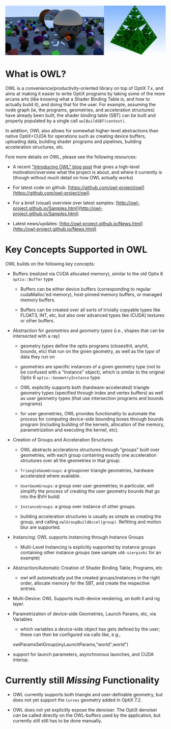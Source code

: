 ![](about/banner.jpg)

<!--- ------------------------------------------------------- -->
What is OWL?
============

OWL is a convenience/productivity-oriented library on top of OptiX
7.x, and aims at making it easier to write OptiX programs by taking
some of the more arcane arts (like knowing what a Shader Binding Table
is, and how to actually build it), and doing that for the user. For
example, assuming the node graph (ie, the programs, geometries, and
acceleration structures) have already been built, the shader binding
table (SBT) can be built and properly populated by a single call
`owlBuildSBT(context)`.

In addition, OWL also allows for somewhat higher-level abstractions
than native OptiX+CUDA for operations such as creating device buffers,
uploading data, building shader programs and pipelines, building
acceleration structures, etc. 

Fore more details on OWL, please see the following resources:

  
- A recent ["Introducing OWL" blog
  post](https://ingowald.blog/2020/11/08/introducing-owl-a-node-graph-abstraction-layer-on-top-of-optix-7/)
  that gives a high-level motivation/overview what the project is
  about, and where it currently is (though without much detail on how
  OWL actually works)

- For latest code on github: [https://github.com/owl-project/owl](https://github.com/owl-project/owl)

- For a brief (visual) overview over latest samples: [http://owl-project.github.io/Samples.html](http://owl-project.github.io/Samples.html)

- Latest news/updates: [http://owl-project.github.io/News.html](http://owl-project.github.io/News.html)


Key Concepts Supported in OWL
=============================

OWL builds on the following key concepts:

- Buffers (realized via CUDA allocated memory), similar to the old Optix 6 `optix::Buffer` type

    - Buffers can be either device buffers (corresponding to regular
      cudaMalloc'ed memory), host-pinned memory buffers, or managed
      memory buffers.
	  
	- Buffers can be created over all sorts of trivially copyable
      types like FLOAT3, INT, etc, but also over advanced types like
      (CUDA) textures or other buffers.

- Abstraction for *geometries* and *geometry types* (i.e., shapes that
  can be intersected with a ray)
  
    - geometry *types* define the optix programs (closesthit, anyhit,
    bounds, etc) that run on the given geometry, as well as the *type*
    of data they run on
	
    - *geometries* are specific instances of a given geometry type
    (not to be confused with a "Instance" object), which is similar
	to the original Optix 6 `optix::GeometryInstance` type.

    - OWL explicitly supports both (hardware-accelerated) triangle geometry types
    (specified through index and vertex buffers) as well as user geometry types
	(that use intersection programs and bounds programs)
	
    - for user geometries, OWL provides functionality to automate the
	process for computing device-side bounding boxes through bounds
	program (including building of the kernels, allocation of the
	memory, parametrization and executing the kernel, etc).
	
- Creation of Groups and Acceleration Structures

    - OWL abstracts acclerations structures through "groups" built over
    geometries, with each group containing exactly one acceleration
    strcutures over all the geometries in that group:
	
    - `TriangleGeomGroups`: a groupover triangle geometries, hardware
    accelerated where available.
  
    - `UserGeomGroups`: a group over user geometries; in particular,
     will simplify the process of creating the user geometry bounds that go into
	 the BVH build)

    - `InstanceGroups`: a group over instance of other
      groups. 
	
    - building acceleration structures is usually as simple as creating the group,
    and calling `owlGroupBuildAccel(group)`. Refitting and motion blur are supported.

- Instancing: OWL supports instancing through Instance Groups

    - Multi-Level Instancing is explicitly supported by instance groups containing other
  instance groups (see sample `s08-sierpinki` for an example)

- Abstraction/Automatic Creation of Shader Binding Table, Programs, etc

    - owl will automatically put the created groups/instances in the right order,
    allocate memory for the SBT, and create the respective entries.
	
- Multi-Device: OWL Supports multi-device rendering, on both ll and ng layer.

- Parametrization of device-side Geometries, Launch Params, etc, via Variables

	- which variables a device-side object has gets defined by the user; these
	  can then be configured via calls like, e.g., 
	  
    owlParamsSetGroup(myLaunchParams,"world",world")

- support for launch parameters, asynchronous launches, and CUDA interop.


Currently still *Missing* Functionality
=======================================

- OWL currently supports both triangle and user-definable geometry, but
  does not yet support the `Curves` geometry added in OptiX 7.2.
  
- OWL does not yet explicitly expose the denoiser. The OptiX denoiser
  *can* be called directly on the OWL-buffers used by the application,
  but currently still still has to be done manually.
  
  
